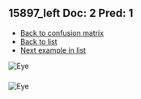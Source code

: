 ## 15897_left Doc: 2 Pred: 1
- [Back to confusion matrix](https://github.com/juliandewit/kaggle_retinopathy/blob/master/matrix.md)
- [Back to list](https://github.com/juliandewit/kaggle_retinopathy/blob/master/lists/21/list.md)
- [Next example in list](https://github.com/juliandewit/kaggle_retinopathy/blob/master/lists/21/15/15898_right.md)

![Eye](https://retinopaty.blob.core.windows.net/size1024/15897_left_2.jpeg)

### 

![Eye]()
